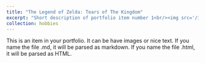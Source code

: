 ```yaml
---
title: "The Legend of Zelda: Tears of The Kingdom"
excerpt: "Short description of portfolio item number 1<br/><img src='/images/totk_1.png' style="zoom:75%">"
collection: hobbies
---
```


This is an item in your portfolio. It can be have images or nice text. If you name the file .md, it will be parsed as markdown. If you name the file .html, it will be parsed as HTML. 
